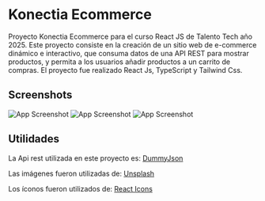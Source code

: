 
# Konectia Ecommerce

Proyecto Konectia Ecommerce para el curso React JS de Talento Tech año 2025.
Este proyecto consiste en la creación de un sitio web de e-commerce dinámico e interactivo, que consuma datos de una API REST para mostrar
productos, y permita a los usuarios añadir productos a un carrito de compras.
El proyecto fue realizado React Js, TypeScript y Tailwind Css.


## Screenshots

![App Screenshot](./assets/screen1.png)
![App Screenshot](./assets/screen2.png)
![App Screenshot](./assets/screen3.png)


## Utilidades

La Api rest utilizada en este proyecto es: [DummyJson](https://dummyjson.com/)

Las imágenes fueron utilizadas de: [Unsplash](https://unsplash.com/es)

Los íconos fueron utilizados de: [React Icons](https://react-icons.github.io/react-icons/)
